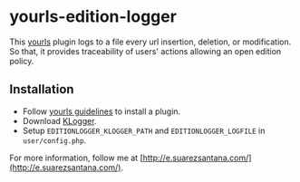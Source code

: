yourls-edition-logger
=====================

This [yourls](http://yourls.org/) plugin logs to a file every url insertion, deletion, or modification. So that, it provides traceability of users' actions allowing an open edition policy.


Installation
------------

 * Follow [yourls guidelines](https://github.com/YOURLS/YOURLS/wiki) to install a plugin.
 * Download [KLogger](https://github.com/katzgrau/KLogger).
 * Setup `EDITIONLOGGER_KLOGGER_PATH` and `EDITIONLOGGER_LOGFILE` in `user/config.php`.

For more information, follow me at [http://e.suarezsantana.com/](http://e.suarezsantana.com/).

